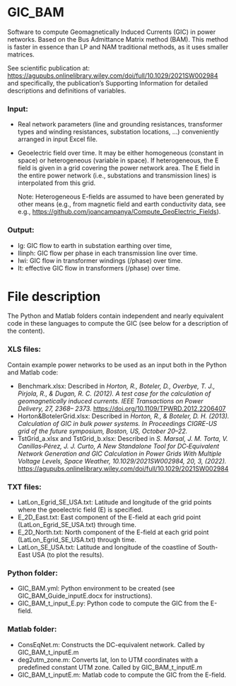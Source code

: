 # GIC_BAM
Software to compute Geomagnetically Induced Currents (GIC) in power networks. Based on the Bus Admittance Matrix method (BAM). This method is faster in essence than LP and NAM traditional methods, as it uses smaller matrices.

See scientific publication at:
https://agupubs.onlinelibrary.wiley.com/doi/full/10.1029/2021SW002984
and specifically, the publication’s Supporting Information for detailed descriptions and definitions of variables.

### Input:

 - Real network parameters (line and grounding resistances, transformer types and winding resistances, substation locations, ...) conveniently arranged in input Excel file.

 - Geoelectric field over time. It may be either homogeneous (constant in space) or heterogeneous (variable in space). If heterogeneous, the E field is given in a grid covering the power network area. The E field in the entire power network (i.e., substations and transmission lines) is interpolated from this grid.

      Note: Heterogeneous E-fields are assumed to have been generated by other means (e.g., from magnetic field and earth conductivity data, see e.g., https://github.com/joancampanya/Compute_GeoElectric_Fields).

### Output:
 - Ig: GIC flow to earth in substation earthing over time,
 - Ilinph: GIC flow per phase in each transmission line over time.
 - Iwi: GIC flow in transformer windings (/phase) over time.
 - It: effective GIC flow in transformers (/phase) over time.
 
# File description
The Python and Matlab folders contain independent and nearly equivalent code in these languages to compute the GIC (see below for a description of the content).

### XLS files:
Contain example power networks to be used as an input both in the Python and Matlab code:
- Benchmark.xlsx: Described in *Horton, R., Boteler, D., Overbye, T. J., Pirjola, R., & Dugan, R. C. (2012). A test case for the calculation of geomagnetically induced currents. IEEE Transactions on Power Delivery, 27, 2368– 2373.* https://doi.org/10.1109/TPWRD.2012.2206407
- Horton&BotelerGrid.xlsx: Described in *Horton, R., & Boteler, D. H. (2013). Calculation of GIC in bulk power systems. In Proceedings CIGRE-US grid of the future symposium, Boston, US, October 20–22.*
- TstGrid_a.xlsx and TstGrid_b.xlsx: Described in *S. Marsal, J. M. Torta, V. Canillas‐Pérez, J. J. Curto, A New Standalone Tool for DC‐Equivalent Network Generation and GIC Calculation in Power Grids With Multiple Voltage Levels, Space Weather, 10.1029/2021SW002984, 20, 3, (2022).* https://agupubs.onlinelibrary.wiley.com/doi/full/10.1029/2021SW002984

### TXT files:
- LatLon_Egrid_SE_USA.txt: Latitude and longitude of the grid points where the geoelectric field (E) is specified.
- E_2D_East.txt: East component of the E-field at each grid point (LatLon_Egrid_SE_USA.txt) through time.
- E_2D_North.txt: North component of the E-field at each grid point (LatLon_Egrid_SE_USA.txt) through time.
- LatLon_SE_USA.txt: Latitude and longitude of the coastline of South-East USA (to plot the results).

### Python folder:
- GIC_BAM.yml: Python environment to be created (see GIC_BAM_Guide_inputE.docx for instructions).
- GIC_BAM_t_input_E.py: Python code to compute the GIC from the E-field.

### Matlab folder:
- ConsEqNet.m: Constructs the DC-equivalent network. Called by GIC_BAM_t_inputE.m
- deg2utm_zone.m: Converts lat, lon to UTM coordinates with a predefined constant UTM zone. Called by GIC_BAM_t_inputE.m
- GIC_BAM_t_inputE.m: Matlab code to compute the GIC from the E-field.

